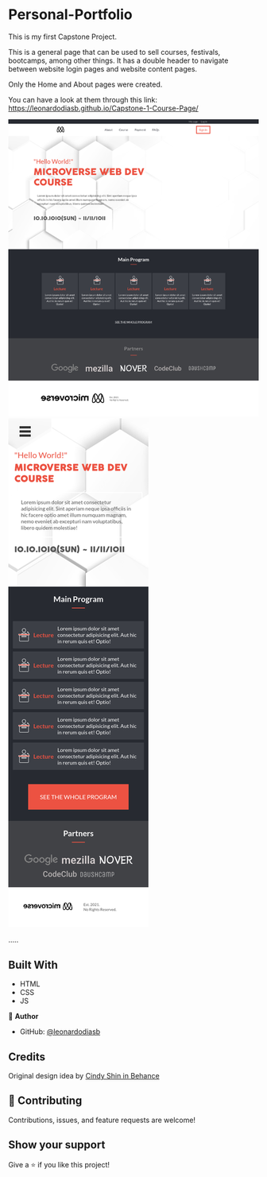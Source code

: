 # Personal-Portfolio

This is my first Capstone Project.

This is a general page that can be used to sell courses, festivals, bootcamps, among other things.
It has a double header to navigate between website login pages and website content pages.

Only the Home and About pages were created.

You can have a look at them through this link: https://leonardodiasb.github.io/Capstone-1-Course-Page/

![screenshot](images/screenshot-desktop.png)  
![screenshot](images/screenshot-mobile.png)

.....

## Built With

- HTML
- CSS
- JS

👤 **Author**

- GitHub: [@leonardodiasb](https://github.com/leonardodiasb)

## Credits

Original design idea by [Cindy Shin in Behance](https://www.behance.net/adagio07)

## 🤝 Contributing

Contributions, issues, and feature requests are welcome!

## Show your support

Give a ⭐️ if you like this project!
